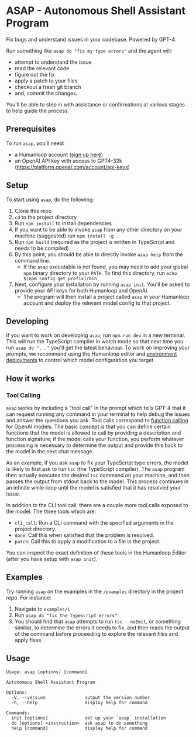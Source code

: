 # ASAP - Autonomous Shell Assistant Program

Fix bugs and understand issues in your codebase. Powered by GPT-4.

Run something like `asap do "fix my type errors"` and the agent will:

- attempt to understand the issue
- read the relevant code
- figure out the fix
- apply a patch to your files
- checkout a fresh git branch
- and, commit the changes.

You'll be able to step in with assistance or confirmations at various stages to help guide the process.

## Prerequisites

To run `asap`, you'll need:

- a Humanloop account ([sign up here](https://app.humanloop.com/signup))
- an OpenAI API key with access to GPT4-32k (https://platform.openai.com/account/api-keys)

## Setup

To start using `asap`, do the following:

1. Clone this repo
1. `cd` to the project directory
1. Run `npm install` to install dependencies
1. If you want to be able to invoke `asap` from any other directory on your machine (suggested) run `npm install -g .`
1. Run `npm build` (required as the project is written in TypeScript and needs to be compiled)
1. By this point, you should be able to directly invoke `asap help` from the command line.
   - If the `asap` executable is not found, you may need to add your global `npm` binary directory to your `PATH`. To find this directory, run `echo $(npm config get prefix)/bin`
1. Next, configure your installation by running `asap init`. You'll be asked to provide your API keys for both Humanloop and OpenAI.
   - The program will then install a project called `asap` in your Humanloop account and deploy the relevant model config to that project.

## Developing

If you want to work on developing `asap`, run `npm run dev` in a new terminal. This will run the TypeScript compiler in watch mode so that next time you run `asap do "..."` you'll get the latest behaviour. To work on improving your prompts, we recommend using the Humanloop editor and [environment deployments](https://docs.humanloop.com/docs/deploy-to-an-environment) to control which model configuration you target.

## How it works

### Tool Calling

`asap` works by including a "tool call" in the prompt which tells GPT-4 that it can request running any command in your terminal to help debug the issues and answer the questions you ask. Tool calls correspond to [function calling](https://openai.com/blog/function-calling-and-other-api-updates#function-calling) for OpenAI models. The basic concept is that you can define certain functions that the model is allowed to call by providing a description and function signature; if the model calls your function, you perform whatever processing is necessary to determine the output and provide this back to the model in the next chat message.

As an example, if you ask `asap` to fix your TypeScript type errors, the model is likely to first ask to run `tsc` (the TypeScript compiler). The `asap` program then actually executes the desired `tsc` command on your machine, and then passes the output from stdout back to the model. This process continues in an infinite while-loop until the model is satisfied that it has resolved your issue.

In addition to the CLI tool call, there are a couple more tool calls exposed to the model. The three tools which are:

- `cli_call`: Run a CLI command with the specified arguments in the project directory.
- `done`: Call this when satisfied that the problem is resolved.
- `patch`: Call this to apply a modification to a file in the project.

You can inspect the exact definition of these tools in the Humanloop Editor (after you have setup with `asap init`).

## Examples

Try running `asap` on the examples in the `/examples` directory in the project repo. For instance:

1. Navigate to `examples/1`
1. Run `asap do "fix the typescript errors"`
1. You should find that `asap` attempts to run `tsc --noEmit`, or something similiar, to determine the errors it needs to fix, and then reads the output of the command before proceeding to explore the relevant files and apply fixes.

## Usage

```
Usage: asap [options] [command]

Autonomous Shell Assistant Program

Options:
  -V, --version               output the version number
  -h, --help                  display help for command

Commands:
  init [options]              set up your `asap` installation
  do [options] <instruction>  ask asap to do something
  help [command]              display help for command
```
